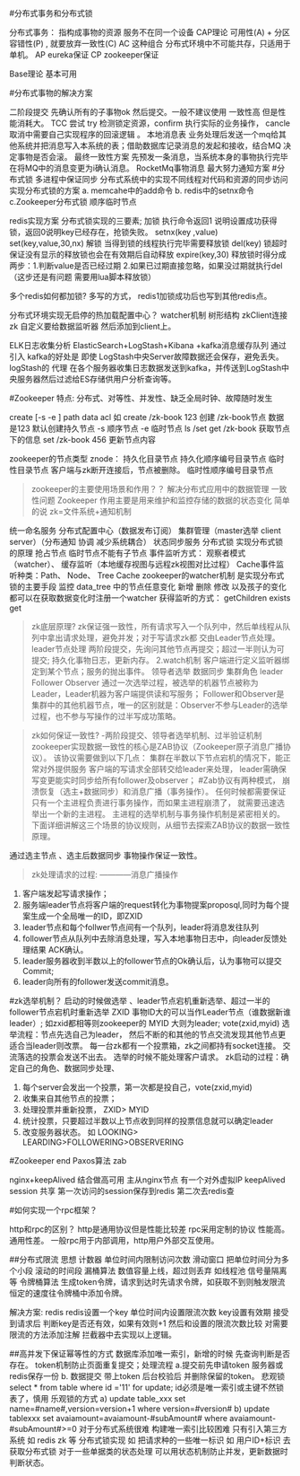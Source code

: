 #分布式事务和分布式锁

分布式事务： 指构成事物的资源 服务不在同一个设备 CAP理论
可用性(A) + 分区容错性(P) , 就要放弃一致性(C) AC 这种组合 分布式环境中不可能共存，只适用于单机。 AP eureka保证 CP zookeeper保证

Base理论 基本可用

#分布式事物的解决方案

二阶段提交 先确认所有的子事物ok 然后提交。一般不建议使用 一致性高 但是性能消耗大。
TCC 尝试 try 检测锁定资源，confirm 执行实际的业务操作， cancle 取消中需要自己实现程序的回滚逻辑 。
本地消息表 业务处理后发送一个mq给其他系统并把消息写入本系统的表；借助数据库记录消息的发起和接收，结合MQ 决定事物是否会滚。
最终一致性方案 先预发一条消息，当系统本身的事物执行完毕在将MQ中的消息变更为i确认消息。 RocketMq事物消息
最大努力通知方案
#分布式锁 多进程中保证同步 分布式系统中的实现不同线程对代码和资源的同步访问 
实现分布式锁的方案 a. memcahe中的add命令 b. redis中的setnx命令 c.Zookeeper分布式锁 顺序临时节点

redis实现方案 分布式锁实现的三要素; 
加锁 执行命令返回1 说明设置成功获得锁，返回0说明key已经存在，抢锁失败。 setnx(key ,value)
set(key,value,30,nx) 解锁 当得到锁的线程执行完毕需要释放锁 del(key) 锁超时 保证没有显示的释放锁也会在有效期后自动释放 expire(key,30) 
释放锁时得分成两步：1.判断value是否已经过期 2.如果已过期直接忽略，如果没过期就执行del（这步还是有问题 需要用lua脚本释放锁）

多个redis如何都加锁? 多写的方式， redis1加锁成功后也写到其他redis点。

分布式环境实现无启停的热加载配置中心？ watcher机制 树形结构 zkClient连接zk 自定义要给数据监听器 然后添加到client上。

ELK日志收集分析 ElasticSearch+LogStash+Kibana +kafka消息缓存队列 
通过引入 kafka的好处是 即使 LogStash中央Server故障数据还会保存，避免丢失。
 logStash的 代理 在各个服务器收集日志数据发送到kafka，并传送到LogStash中央服务器然后过滤给ES存储供用户分析查询等。

#Zookeeper
特点: 分布式、对等性、并发性、缺乏全局时钟、故障随时发生


create [-s -e ] path data acl 如 create /zk-book 123 创建 /zk-book节点 数据是123 默认创建持久节点 -s 顺序节点 -e 临时节点 ls /set
get /zk-book 获取节点下的信息 set /zk-book 456 更新节点内容


zookeeper的节点类型 znode： 
持久化目录节点 
持久化顺序编号目录节点 
临时性目录节点 客户端与zk断开连接后，节点被删除。
临时性顺序编号目录节点
>zookeeper的主要使用场景和作用？？ 
解决分布式应用中的数据管理 一致性问题 Zookeeper 作用主要是用来维护和监控存储的数据的状态变化 简单的说 zk=文件系统+通知机制

统一命名服务
分布式配置中心（数据发布订阅）
集群管理（master选举 client server）（分布通知 协调 减少系统耦合）
状态同步服务
分布式锁 实现分布式锁 的原理 抢占节点 临时节点不能有子节点
事件监听方式： 观察者模式（watcher）、 缓存监听（本地缓存视图与远程zk视图对比过程）
 Cache事件监听种类：Path、 Node、 Tree Cache 
 zookeeper的watcher机制 是实现分布式锁的主要手段 监控 data_tree 中的节点任意变化 
 新增 删除 修改 以及孩子的变化都可以在获取数据变化时注册一个watcher 获得监听的方式： 
 getChildren exists get

>zk底层原理?
zk保证强一致性，所有请求写入一个队列中，然后单线程从队列中拿出请求处理，避免并发；对于写请求zk都 交由Leader节点处理。 
leader节点处理 两阶段提交，先询问其他节点再提交；超过一半则认为可提交; 持久化事物日志，更新内存。
 2.watch机制 客户端进行定义监听器绑定到某个节点；服务的抛出事件。
领导者选举 数据同步
集群角色 leader Follower Observer 通过一次选举过程，被选举的机器节点被称为Leader，Leader机器为客户端提供读和写服务； 
Follower和Observer是集群中的其他机器节点，唯一的区别就是：Observer不参与Leader的选举过程，也不参与写操作的过半写成功策略。


>zk如何保证一致性? -两阶段提交、领导者选举机制、过半验证机制 zookeeper实现数据一致性的核心是ZAB协议（Zookeeper原子消息广播协议）。
该协议需要做到以下几点： 
集群在半数以下节点宕机的情况下，能正常对外提供服务 客户端的写请求全部转交给leader来处理，
leader需确保写变更能实时同步给所有follower及observer； 
#Zab协议有两种模式， 崩溃恢复（选主+数据同步）和消息广播（事务操作）。
任何时候都需要保证只有一个主进程负责进行事务操作，而如果主进程崩溃了， 就需要迅速选举出一个新的主进程。 
主进程的选举机制与事务操作机制是紧密相关的。下面详细讲解这三个场景的协议规则，从细节去探索ZAB协议的数据一致性原理。

通过选主节点 、选主后数据同步 事物操作保证一致性。

>zk处理请求的过程: ————消息广播操作
1. 客户端发起写请求操作；
2. 服务端leader节点将客户端的request转化为事物提案proposql,同时为每个提案生成一个全局唯一的ID，即ZXID
3. leader节点和每个follwer节点间有一个队列，leader将消息发往队列
4. follower节点从队列中去除消息处理，写入本地事物日志中，向leader反馈处理结果 ACK确认。
5. leader服务器收到半数以上的follower节点的Ok确认后，认为事物可以提交Commit;
6. leader向所有的follower发送commit消息。

#zk选举机制？ 
启动的时候做选举 、leader节点宕机重新选举、超过一半的follower节点宕机时重新选举 
ZXID 事物ID大的可以当作Leader节点（谁数据新谁leader）; 
如zxid都相等则zookeeper的 MYID 大则为leader; vote(zxid,myid) 
选举流程：节点先选自己为leader，
然后不断的和其他的节点交流发现其他节点更适合当leader则改票。 每一台zk都有一个投票箱，zk之间都持有socket连接。
交流落选的投票会发送不出去。 选举的时候不能处理客户请求。 zk启动的过程：确定自己的角色、数据同步处理、

1. 每个server会发出一个投票，第一次都是投自己，vote(zxid,myid)
2. 收集来自其他节点的投票；
3. 处理投票并重新投票， ZXID>   MYID
4. 统计投票，只要超过半数以上节点收到同样的投票信息就可以确定leader
5. 改变服务器状态。 如 LOOKING> LEARDING>FOLLOWERING>OBSERVERING


#Zookeeper end
Paxos算法 zab

nginx+keepAlived 结合做高可用 
主从nginx节点 有一个对外虚拟IP keepAlived session 共享 第一次访问的session保存到redis 第二次去redis查

#如何实现一个rpc框架？

http和rpc的区别？
http是通用协议但是性能比较差
rpc采用定制的协议 性能高。 通用性差。
一般rpc用于内部调用，http用户外部交互使用。


##分布式限流
思想 
计数器 单位时间内限制访问次数 
滑动窗口 把单位时间分为多个小段 滚动的时间段 
漏桶算法 数值容量上线，超过则丢弃 如线程池 信号量隔离等 
令牌桶算法 生成token令牌，请求到达时先请求令牌，如获取不到则触发限流  恒定的速度往令牌桶中添加令牌。

解决方案: redis redis设置一个key 单位时间内设置限流次数 key设置有效期 
接受到请求后 判断key是否还有效，如果有效则+1 然后和设置的限流次数比较
对需要限流的方法添加注解 拦截器中去实现以上逻辑。


##高并发下保证幂等性的方式
数据库添加唯一索引，新增的时候 先查询判断是否存在。
token机制防止页面重复提交；处理流程 a.提交前先申请token 服务器或redis保存一份 b. 数据提交 带上token 后台校验后 并删除保留的token。
悲观锁 select * from table where id ='11' for update; id必须是唯一索引或主键不然锁表了，慎用
乐观锁的方式 
a) update table_xxx set name=#name#,version=version+1 where version=#version# 
b) update tablexxx set avaiamount=avaiamount-#subAmount# where avaiamount-#subAmount#>=0
对于分布式系统很难 构建唯一索引比较困难 只有引入第三方系统 
如 redis zk 等 分布式锁实现 如 把请求种的一些唯一标识 如 用户ID+标识 去获取分布式锁
对于一些单据类的状态处理 可以用状态机制防止并发，更新数据时判断状态。







